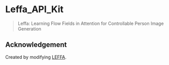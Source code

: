 # Leffa_API_Kit
> Leffa: Learning Flow Fields in Attention for Controllable Person Image Generation

## Acknowledgement
Created by modifying [LEFFA](https://github.com/franciszzj/LEFFA).
